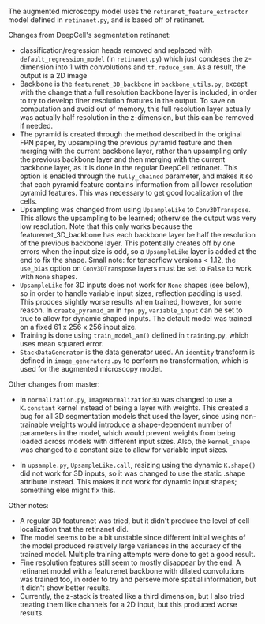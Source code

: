 The augmented microscopy model uses the `retinanet_feature_extractor` model defined in `retinanet.py`, and is based off of retinanet.

Changes from DeepCell's segmentation retinanet:

- classification/regression heads removed and replaced with `default_regression_model` (in `retinanet.py`) which just condeses the z-dimension into 1 with convolutions and `tf.reduce_sum`. As a result, the output is a 2D image
- Backbone is the `featurenet_3D_backbone` in `backbone_utils.py`, except with the change that a full resolution backbone layer is included, in order to try to develop finer resolution features in the output. To save on computation and avoid out of memory, this full resolution layer actually was actually half resolution in the z-dimension, but this can be removed if needed.
- The pyramid is created through the method described in the original FPN paper, by upsampling the previous pyramid feature and then merging with the current backbone layer, rather than upsampling only the previous backbone layer and then merging with the current backbone layer, as it is done in the regular DeepCell retinanet. This option is enabled through the `fully_chained` parameter, and makes it so that each pyramid feature contains information from all lower resolution pyramid features. This was necessary to get good localization of the cells.
- Upsampling was changed from using `UpsampleLike` to `Conv3DTranspose`. This allows the upsampling to be learned; otherwise the output was very low resolution. Note that this only works because the featurenet_3D_backbone has each backbone layer be half the resolution of the previous backbone layer. This potentially creates off by one errors when the input size is odd, so a `UpsampleLike` layer is added at the end to fix the shape. Small note: for tensorflow versions < 1.12, the `use_bias` option on `Conv3DTranspose` layers must be set to `False` to work with `None` shapes.
- `UpsampleLike` for 3D inputs does not work for `None` shapes (see below), so in order to handle variable input sizes, reflection padding is used. This prodces slightly worse results when trained, however, for some reason. In `create_pyramid_am` in `fpn.py`, `variable_input` can be set to true to allow for dynamic shaped inputs. The default model was trained on a fixed 61 x 256 x 256 input size.
- Training is done using `train_model_am()` defined in `training.py`, which uses mean squared error.
- `StackDataGenerator` is the data generator used. An `identity` transform is defined in `image_generators.py` to perform no transformation, which is used for the augmented microscopy model.

Other changes from master:

- In `normalization.py`, `ImageNormalization3D` was changed to use a `K.constant` kernel instead of being a layer with weights. This created a bug for all 3D segmentation models that used the layer, since using non-trainable weights  would introduce a shape-dependent number of parameters in the model, which would prevent weights from being loaded across models with different input sizes. Also, the `kernel_shape` was changed to a constant size to allow for variable input sizes. 

- In `upsample.py`, `UpsampleLike.call`, resizing using the dynamic `K.shape()` did not work for 3D inputs, so it was changed to use the static .shape attribute instead. This makes it not work for dynamic input shapes; something else might fix this. 

Other notes:

- A regular 3D featurenet was tried, but it didn't produce the level of cell localization that the retinanet did.
- The model seems to be a bit unstable since different initial weights of the model produced relatively large variances in the accuracy of the trained model. Multiple training attempts were done to get a good result. 
- Fine resolution features still seem to mostly disappear by the end. A retinanet model with a featurenet backbone with dilated convolutions was trained too, in order to try and perseve more spatial information, but it didn't show better results.
- Currently, the z-stack is treated like a third dimension, but I also tried treating them like channels for a 2D input, but this produced worse results. 